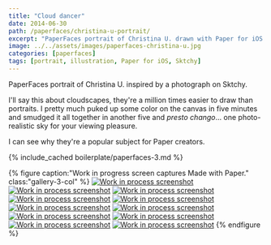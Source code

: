 ```yaml
---
title: "Cloud dancer"
date: 2014-06-30
path: /paperfaces/christina-u-portrait/
excerpt: "PaperFaces portrait of Christina U. drawn with Paper for iOS on an iPad."
image: ../../assets/images/paperfaces-christina-u.jpg
categories: [paperfaces]
tags: [portrait, illustration, Paper for iOS, Sktchy]
---
```


PaperFaces portrait of Christina U. inspired by a photograph on Sktchy.

I'll say this about cloudscapes, they're a million times easier to draw than portraits. I pretty much puked up some color on the canvas in five minutes and smudged it all together in another five and *presto chango*… one photo-realistic sky for your viewing pleasure.

I can see why they're a popular subject for Paper creators.

{% include_cached boilerplate/paperfaces-3.md %}

{% figure caption:"Work in progress screen captures Made with Paper." class:"gallery-3-col" %}
[![Work in process screenshot](../../assets/images/paperfaces-christina-u-process-1-600.jpg)](../../assets/images/paperfaces-christina-u-process-1-lg.jpg) [![Work in process screenshot](../../assets/images/paperfaces-christina-u-process-2-600.jpg)](../../assets/images/paperfaces-christina-u-process-2-lg.jpg) [![Work in process screenshot](../../assets/images/paperfaces-christina-u-process-3-600.jpg)](../../assets/images/paperfaces-christina-u-process-3-lg.jpg) [![Work in process screenshot](../../assets/images/paperfaces-christina-u-process-4-600.jpg)](../../assets/images/paperfaces-christina-u-process-4-lg.jpg) [![Work in process screenshot](../../assets/images/paperfaces-christina-u-process-5-600.jpg)](../../assets/images/paperfaces-christina-u-process-5-lg.jpg) [![Work in process screenshot](../../assets/images/paperfaces-christina-u-process-6-600.jpg)](../../assets/images/paperfaces-christina-u-process-6-lg.jpg) [![Work in process screenshot](../../assets/images/paperfaces-christina-u-process-7-600.jpg)](../../assets/images/paperfaces-christina-u-process-7-lg.jpg) [![Work in process screenshot](../../assets/images/paperfaces-christina-u-process-8-600.jpg)](../../assets/images/paperfaces-christina-u-process-8-lg.jpg) [![Work in process screenshot](../../assets/images/paperfaces-christina-u-process-9-600.jpg)](../../assets/images/paperfaces-christina-u-process-9-lg.jpg) [![Work in process screenshot](../../assets/images/paperfaces-christina-u-process-10-600.jpg)](../../assets/images/paperfaces-christina-u-process-10-lg.jpg) [![Work in process screenshot](../../assets/images/paperfaces-christina-u-process-11-600.jpg)](../../assets/images/paperfaces-christina-u-process-11-lg.jpg)
{% endfigure %}
